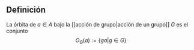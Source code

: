 
## Definición

La órbita de $a \in A$ bajo la [[acción de grupo|acción de un grupo]] $G$ es el conjunto
$$
O_{G}(a):=\{ ga|g\in G \}
$$